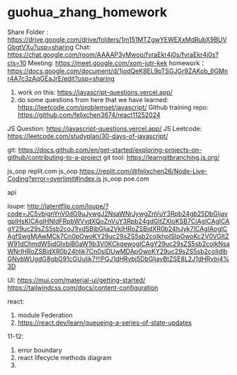 # guohua_zhang_homework

Share Folder : https://drive.google.com/drive/folders/1m151MTZgwYEWEXxMdRubX9BUVGbgtVXu?usp=sharing
Chat: https://chat.google.com/room/AAAAP3yMwoo/fvraEkr4j0s/fvraEkr4j0s?cls=10
Meeting: https://meet.google.com/xom-jutr-kek
homework： https://docs.google.com/document/d/1jodQeK8EL9pTSGJGr9ZAKob_6GMnr4A7c3zAqGEaJrE/edit?usp=sharing

1. work on this: https://javascript-questions.vercel.app/
2. do some questions from here that we have learned: https://leetcode.com/problemset/javascript/
Github training repo: https://github.com/felixchen3674/react11252024

JS Question: https://javascript-questions.vercel.app/
JS Leetcode: https://leetcode.com/studyplan/30-days-of-javascript/


git: https://docs.github.com/en/get-started/exploring-projects-on-github/contributing-to-a-project
git tool: https://learngitbranching.js.org/


js_oop        replit.com
js_oop        https://replit.com/@felixchen26/Node-Live-Coding?error=overlimit#index.js
js_oop        poe.com

api

loupe: http://latentflip.com/loupe/?code=JC5vbignYnV0dG9uJywgJ2NsaWNrJywgZnVuY3Rpb24gb25DbGljaygpIHsKICAgIHNldFRpbWVvdXQoZnVuY3Rpb24gdGltZXIoKSB7CiAgICAgICAgY29uc29sZS5sb2coJ1lvdSBjbGlja2VkIHRoZSBidXR0b24hJyk7ICAgIAogICAgfSwgMjAwMCk7Cn0pOwoKY29uc29sZS5sb2coIkhpISIpOwoKc2V0VGltZW91dChmdW5jdGlvbiB0aW1lb3V0KCkgewogICAgY29uc29sZS5sb2coIkNsaWNrIHRoZSBidXR0b24hIik7Cn0sIDUwMDApOwoKY29uc29sZS5sb2coIldlbGNvbWUgdG8gbG91cGUuIik7!!!PGJ1dHRvbj5DbGljayBtZSE8L2J1dHRvbj4%3D


UI:
https://mui.com/material-ui/getting-started/
https://tailwindcss.com/docs/content-configuration

react:
1. module Federation
2. https://react.dev/learn/queueing-a-series-of-state-updates



11-12: 
1. error boundary
2. react lifecycle methods diagram
3. 
